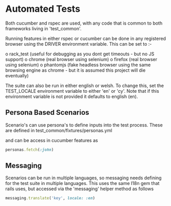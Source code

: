 # Automated Tests

Both cucumber and rspec are used, with any code that is common to both frameworks
living in 'test_common'.

Running features in either rspec or cucumber can be done in any registered browser
using the DRIVER environment variable.  This can be set to :-

o rack_test (useful for debugging as you dont get timeouts - but no JS support)
o chrome (real browser using selenium)
o firefox (real browser using selenium)
o phantomjs (fake headless browser using the same browsing engine as chrome - but it is assumed this project will die eventually)

The suite can also be run in either english or welsh.  To change this, set the TEST_LOCALE environment
variable to either 'en' or 'cy'.  Note that if this environment variable is not provided it 
defaults to english (en).

## Persona Based Scenarios

Scenario's can use persona's to define inputs into the test process.
These are defined in test_common/fixtures/personas.yml

and can be access in cucumber features as 

```ruby
personas.fetch(:john)
```


## Messaging

Scenarios can be run in multiple languages, so messaging needs defining for the test
suite in multiple languages.
This uses the same I18n gem that rails uses, but accessed via the 'messaging' helper method
as follows

```ruby
messaging.translate('key', locale: :en)

```

